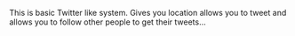 This is basic Twitter like system. Gives you location allows you to tweet and allows you to follow other people to get their tweets... 
